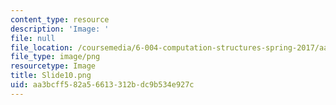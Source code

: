 ```yaml
---
content_type: resource
description: 'Image: '
file: null
file_location: /coursemedia/6-004-computation-structures-spring-2017/aa3bcff582a56613312bdc9b534e927c_Slide10.png
file_type: image/png
resourcetype: Image
title: Slide10.png
uid: aa3bcff5-82a5-6613-312b-dc9b534e927c
---
```

